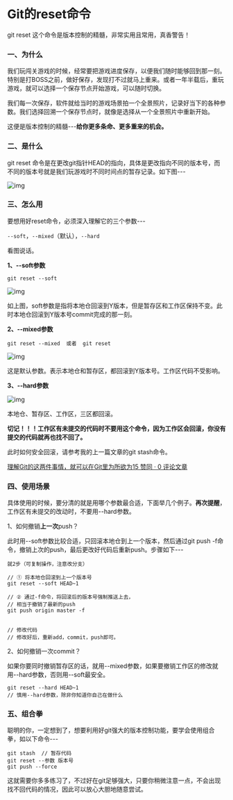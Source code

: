 # Git的reset命令

git reset 这个命令是版本控制的精髓，非常实用且常用，真香警告！


### 一、为什么

我们玩闯关游戏的时候，经常要把游戏进度保存，以便我们随时能够回到那一刻。特别是打BOSS之前，做好保存，发现打不过就马上重来。或者一年半载后，重玩游戏，就可以选择一个保存节点开始游戏，可以随时切换。

我们每一次保存，软件就给当时的游戏场景拍一个全景照片，记录好当下的各种参数。我们选择回溯一个保存节点时，就像是选择从一个全景照片中重新开始。

这便是版本控制的精髓---**给你更多条命、更多重来的机会。**

### 二、是什么

git reset 命令是在更改git指针HEAD的指向，具体是更改指向不同的版本号，而不同的版本号就是我们玩游戏时不同时间点的暂存记录。如下图---

![img](https://pic3.zhimg.com/80/v2-f177cc580768e77f24ce6a3ca50eb7e2_1440w.jpg)

### 三、怎么用

要想用好reset命令，必须深入理解它的三个参数---

`--soft`，`--mixed`（默认），`--hard`

看图说话。

**1、--soft参数**

```shell
git reset --soft
```

![img](https://pic3.zhimg.com/80/v2-e5d1963d5c4e164f433178ff79bc5c2a_1440w.jpg)

如上图，soft参数是指将本地仓回滚到Y版本，但是暂存区和工作区保持不变。此时本地仓回滚到Y版本号commit完成的那一刻。

**2、--mixed参数**

```shell
git reset --mixed  或者  git reset
```

![img](https://pic2.zhimg.com/80/v2-813f0be2f7143336fd194cd7d6244e11_1440w.jpg)

这是默认参数。表示本地仓和暂存区，都回滚到Y版本号。工作区代码不受影响。

**3、--hard参数**

![img](https://pic2.zhimg.com/80/v2-e9e0f4dd96f095a4290daa3f83a2abf1_1440w.jpg)

本地仓、暂存区、工作区，三区都回滚。

**切记！！！工作区有未提交的代码时不要用这个命令，因为工作区会回滚，你没有提交的代码就再也找不回了。**

此时如何安全回滚，请参考我的上一篇文章的git stash命令。

[理解Git的这两件事情，就可以在Git里为所欲为15 赞同 · 0 评论文章](https://zhuanlan.zhihu.com/p/346723062)

### 四、使用场景

具体使用的时候，要分清的就是用哪个参数最合适，下面举几个例子。**再次提醒**，工作区有未提交的改动时，不要用--hard参数。

1、如何撤销**上一次**push？

此时用--soft参数比较合适，只回滚本地仓到上一个版本，然后通过git push -f命令，撤销上次的push，最后更改好代码后重新push。步骤如下---

```shell
就2步（可复制操作，注意改分支）

// ① 将本地仓回滚到上一个版本号
git reset --soft HEAD~1  

// ② 通过-f命令，将回滚后的版本号强制推送上去，
// 相当于撤销了最新的push
git push origin master -f  


// 修改代码
// 修改好后，重新add，commit，push即可。
```

2、如何撤销一次commit？

如果你要同时撤销暂存区的话，就用--mixed参数，如果要撤销工作区的修改就用--hard参数，否则用--soft最安全。

```shell
git reset --hard HEAD~1  
// 慎用--hard参数，除非你知道你自己在做什么
```

### 五、组合拳

聪明的你，一定想到了，想要利用好git强大的版本控制功能，要学会使用组合拳，如以下命令---

```shell
git stash  // 暂存代码
git reset --参数 版本号
git push --force 
```

这就需要你多多练习了，不过好在git足够强大，只要你稍微注意一点，不会出现找不回代码的情况，因此可以放心大胆地随意尝试。
